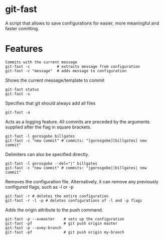 # git-fast

A script that allows to save configurations for easier, more meaningful and faster comitting.

# Features
```
Commits with the current message
git-fast -c            # extracts message from configuration 
git-fast -c "message"  # adds message to configuration
```
Shows the current message/template to commit
```
git-fast status
git-fast -s
```
Specifies that git should always add all files
```
git-fast -a
```
Acts as a logging feature. All commits are preceded by the arguments supplied after the flag in square brackets. 
```
git-fast -l gorosgobe billgates
git-fast -c "new commit" # commits: "[gorosgobe][billgates] new commit"
```
Delimiters can also be specified directly.
```
git-fast -l gorosgobe --del="|" billgates
git-fast -c "new commit" # commits: "|gorosgobe||billgates| new commit"
```
Removes the configuration file. Alternatively, it can remove any previously configured flags, such as -l or -p
```
git-fast -r # deletes the entire configuration
git-fast -r -l -p # deletes configurations of -l and -p flags
```
Adds the origin attribute to the push command.
```
git-fast -p --o=master    # sets up the configuration
git-fast -pf              # git push origin master
git-fast -p --o=my-branch
git-fast -pf              # git push origin my-branch

```
